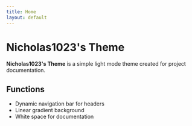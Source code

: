 ```yaml
---
title: Home
layout: default
---
```

# Nicholas1023's Theme

**Nicholas1023's Theme** is a simple light mode theme created for project documentation.

## Functions
- Dynamic navigation bar for headers
- Linear gradient background
- White space for documentation
